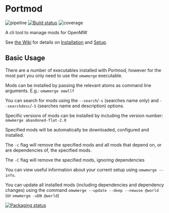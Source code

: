 # Portmod
![pipeline](https://gitlab.com/portmod/portmod/badges/master/pipeline.svg)
[![Build status](https://ci.appveyor.com/api/projects/status/73nlk92oj22jbyfj/branch/master?svg=true&passingText=Windows%20OK&failingText=windows%20failed)](https://ci.appveyor.com/project/portmod/portmod/branch/master)
![coverage](https://gitlab.com/portmod/portmod/badges/master/coverage.svg)


A cli tool to manage mods for OpenMW

See [the Wiki](https://gitlab.com/portmod/portmod/wikis/home) for details on [Installation](https://gitlab.com/portmod/portmod/wikis/Installation/Installation) and [Setup](https://gitlab.com/portmod/portmod/wikis/Setup).

## Basic Usage

There are a number of executables installed with Portmod, however for the most part you only need to use the `omwmerge` executable.

Mods can be installed by passing the relevant atoms as command line arguments. E.g.:
`omwmerge omwllf`

You can search for mods using the `--search`/`-s` (searches name only) and `--searchdesc`/`-S` (searches name and description) options.

Specific versions of mods can be installed by including the version number: `omwmerge abandoned-flat-2.0`

Specified mods will be automatically be downloaded, configured and installed.

The `-c` flag will remove the specified mods and all mods that depend on, or are dependencies of, the specified mods.

The `-C` flag will remove the specified mods, ignoring dependencies

You can view useful information about your current setup using `omwmerge --info`.

You can update all installed mods (including dependencies and dependency changes) using the command `omwmerge --update --deep --newuse @world` (or `omwmerge -uDN @world`)

[![Packaging status](https://repology.org/badge/vertical-allrepos/portmod.svg)](https://repology.org/project/portmod/versions)
